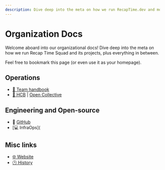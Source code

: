 ```yaml
---
description: Dive deep into the meta on how we run RecapTime.dev and more.
---
```


# Organization Docs

Welcome aboard into our organizational docs! Dive deep into the meta on how we
run Recap Time Squad and its projects, plus everything in between.

Feel free to bookmark this page (or even use it as your homepage).

## Operations

- [:closed_book: Team handbook](../handbook/index.md)
- [:bank: HCB](https://hcb.hackclub.com/recaptime-dev) | [Open Collective](https://opencollective.com/recaptime-dev)

## Engineering and Open-source

- :file_folder: [GitHub](./github.md)
- [:computer: InfraOps](
    
## Misc links

- [:globe_with_meridians: Website](https://recaptime.dev)
- [:clock3: History](./history.md)
